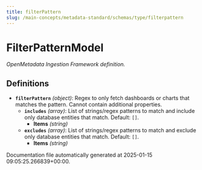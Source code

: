 ```yaml
---
title: filterPattern
slug: /main-concepts/metadata-standard/schemas/type/filterpattern
---
```


# FilterPatternModel

*OpenMetadata Ingestion Framework definition.*

## Definitions

- **`filterPattern`** *(object)*: Regex to only fetch dashboards or charts that matches the pattern. Cannot contain additional properties.
  - **`includes`** *(array)*: List of strings/regex patterns to match and include only database entities that match. Default: `[]`.
    - **Items** *(string)*
  - **`excludes`** *(array)*: List of strings/regex patterns to match and exclude only database entities that match. Default: `[]`.
    - **Items** *(string)*


Documentation file automatically generated at 2025-01-15 09:05:25.266839+00:00.
